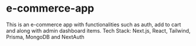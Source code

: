 # e-commerce-app
This is an e-commerce app with functionalities such as auth, add to cart and along with admin dashboard items. Tech Stack: Next.js, React, Tailwind, Prisma, MongoDB and NextAuth

